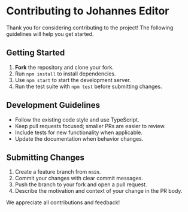 # Contributing to Johannes Editor

Thank you for considering contributing to the project! The following guidelines
will help you get started.

## Getting Started

1. **Fork** the repository and clone your fork.
2. Run `npm install` to install dependencies.
3. Use `npm start` to start the development server.
4. Run the test suite with `npm test` before submitting changes.

## Development Guidelines

- Follow the existing code style and use TypeScript.
- Keep pull requests focused; smaller PRs are easier to review.
- Include tests for new functionality when applicable.
- Update the documentation when behavior changes.

## Submitting Changes

1. Create a feature branch from `main`.
2. Commit your changes with clear commit messages.
3. Push the branch to your fork and open a pull request.
4. Describe the motivation and context of your change in the PR body.

We appreciate all contributions and feedback!

